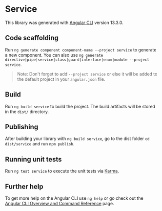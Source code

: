 # Service

This library was generated with [Angular CLI](https://github.com/angular/angular-cli) version 13.3.0.

## Code scaffolding

Run `ng generate component component-name --project service` to generate a new component. You can also use `ng generate directive|pipe|service|class|guard|interface|enum|module --project service`.
> Note: Don't forget to add `--project service` or else it will be added to the default project in your `angular.json` file. 

## Build

Run `ng build service` to build the project. The build artifacts will be stored in the `dist/` directory.

## Publishing

After building your library with `ng build service`, go to the dist folder `cd dist/service` and run `npm publish`.

## Running unit tests

Run `ng test service` to execute the unit tests via [Karma](https://karma-runner.github.io).

## Further help

To get more help on the Angular CLI use `ng help` or go check out the [Angular CLI Overview and Command Reference](https://angular.io/cli) page.
